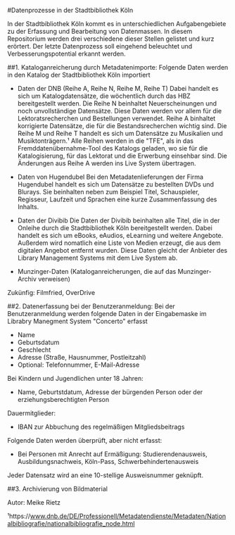 #Datenprozesse in der Stadtbibliothek Köln

In der Stadtbibliothek Köln kommt es in unterschiedlichen Aufgabengebiete zu der Erfassung und Bearbeitung von Datenmassen.
In diesem Repositorium werden drei verschiedene dieser Stellen gelistet und kurz erörtert. Der letzte Datenprozess soll eingehend beleuchtet und Verbesserungspotential erkannt werden. 


##1. Kataloganreicherung durch Metadatenimporte: Folgende Daten werden in den Katalog der Stadtbibliothek Köln importiert

- Daten der DNB (Reihe A, Reihe N, Reihe M, Reihe T)
Dabei handelt es sich um Katalogdatensätze, die wöchentlich durch das HBZ bereitgestellt werden. Die Reihe N beinhaltet Neuerscheinungen und noch unvollständige Datensätze. Diese Daten werden vor allem für die Lektoratsrecherchen und Bestellungen verwendet. Reihe A binhaltet korrigierte Datensätze, die für die Bestandsrecherchen wichtig sind. Die Reihe M und Reihe T handelt es sich um Datensätze zu Musikalien und Musiktonträgern.¹ Alle Reihen werden in die "TFE", als in das Fremddatenübernahme-Tool des Katalogs geladen, wo sie für die Katalogisierung, für das Lektorat und die Erwerbung einsehbar sind. Die Änderungen aus Reihe A werden ins Live System übertragen.

- Daten von Hugendubel 
Bei den Metadatenlieferungen der Firma Hugendubel handelt es sich um Datensätze zu bestellten DVDs und Blurays. Sie beinhalten neben zum Beispiel Titel, Schauspieler, Regisseur, Laufzeit und Sprachen eine kurze Zusammenfassung des Inhalts.

- Daten der Divibib 
Die Daten der Divibib beinhalten alle Titel, die in der Onleihe durch die Stadtbibliothek Köln bereitgestellt werden. Dabei handelt es sich um eBooks, eAudios, eLearning und weitere Angebote. Außerdem wird nomatlich eine Liste von Medien erzeugt, die aus dem digitalen Angebot entfernt wurden. Diese Daten gleicht der Anbieter des Library Management Systems mit dem Live System ab. 

- Munzinger-Daten (Kataloganreicherungen, die auf das Munzinger-Archiv verweisen) 

Zukünfig: Filmfried, OverDrive


##2. Datenerfassung bei der Benutzeranmeldung: Bei der Benutzeranmeldung werden folgende Daten in der Eingabemaske im Librabry Manegment System "Concerto" erfasst

- Name
- Geburtsdatum
- Geschlecht
- Adresse (Straße, Hausnummer, Postleitzahl)
- Optional: Telefonnummer, E-Mail-Adresse

Bei Kindern und Jugendlichen unter 18 Jahren:
- Name, Geburtstdatum, Adresse der bürgenden Person oder der erziehungsberechtigten Person

Dauermitglieder:
- IBAN zur Abbuchung des regelmäßigen Mitgliedsbeitrags 

Folgende Daten werden überprüft, aber nicht erfasst:
- Bei Personen mit Anrecht auf Ermäßigung: Studierendenausweis, Ausbildungsnachweis, Köln-Pass, Schwerbehindertenausweis

Jeder Datensatz wird an eine 10-stellige Ausweisnummer geknüpft.


##3. Archivierung von Bildmaterial

Autor: Meike Rietz

¹https://www.dnb.de/DE/Professionell/Metadatendienste/Metadaten/Nationalbibliografie/nationalbibliografie_node.html
